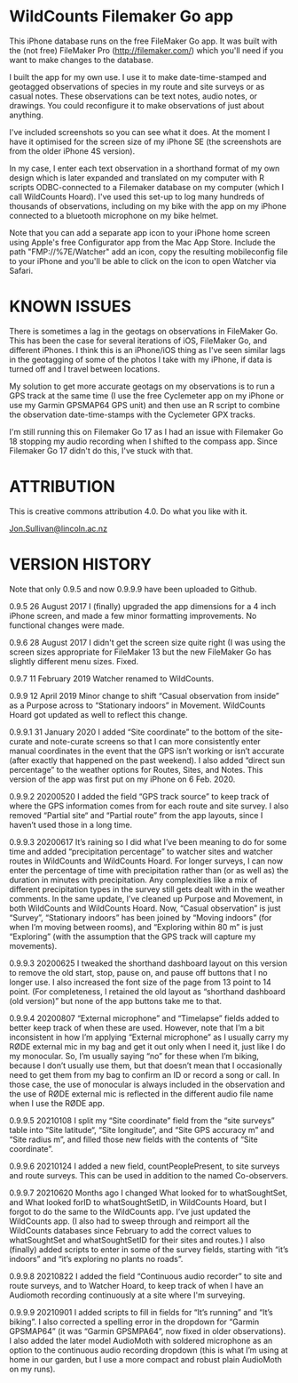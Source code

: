 # WildCounts Filemaker Go app

This iPhone database runs on the free FileMaker Go app. It was built with the (not free) FileMaker Pro (http://filemaker.com/) which you'll need if you want to make changes to the database.

I built the app for my own use. I use it to make date-time-stamped and geotagged observations of species in my route and site surveys or as casual notes. These observations can be text notes, audio notes, or drawings. You could reconfigure it to make observations of just about anything.

I've included screenshots so you can see what it does. At the moment I have it optimised for the screen size of my iPhone SE (the screenshots are from the older iPhone 4S version).

In my case, I enter each text observation in a shorthand format of my own design which is later expanded and translated on my computer with R scripts ODBC-connected to a Filemaker database on my computer (which I call WildCounts Hoard). I've used this set-up to log many hundreds of thousands of observations, including on my bike with the app on my iPhone connected to a bluetooth microphone on my bike helmet.

Note that you can add a separate app icon to your iPhone home screen using Apple's free Configurator app from the Mac App Store. Include the path "FMP://%7E/Watcher" add an icon, copy the resulting mobileconfig file to your iPhone and you'll be able to click on the icon to open Watcher via Safari.

# KNOWN ISSUES

There is sometimes a lag in the geotags on observations in FileMaker Go. This has been the case for several iterations of iOS, FileMaker Go, and different iPhones. I think this is an iPhone/iOS thing as I've seen similar lags in the geotagging of some of the photos I take with my iPhone, if data is turned off and I travel between locations.

My solution to get more accurate geotags on my observations is to run a GPS track at the same time (I use the free Cyclemeter app on my iPhone or use my Garmin GPSMAP64 GPS unit) and then use an R script to combine the observation date-time-stamps with the Cyclemeter GPX tracks.

I'm still running this on Filemaker Go 17 as I had an issue with Filemaker Go 18 stopping my audio recording when I shifted to the compass app. Since Filemaker Go 17 didn't do this, I've stuck with that.

# ATTRIBUTION

This is creative commons attribution 4.0. Do what you like with it.

Jon.Sullivan@lincoln.ac.nz

# VERSION HISTORY

Note that only 0.9.5 and now 0.9.9.9 have been uploaded to Github.

0.9.5 26 August 2017
I (finally) upgraded the app dimensions for a 4 inch iPhone screen, and made a few minor formatting improvements. No functional changes were made.

0.9.6 28 August 2017
I didn't get the screen size quite right (I was using the screen sizes appropriate for FileMaker 13 but the new FileMaker Go has slightly different menu sizes. Fixed.

0.9.7 11 February 2019
Watcher renamed to WildCounts.

0.9.9 12 April 2019
Minor change to shift “Casual observation from inside” as a Purpose across to “Stationary indoors” in Movement. WildCounts Hoard got updated as well to reflect this change.

0.9.9.1 31 January 2020
I added “Site coordinate” to the bottom of the site-curate and note-curate screens so that I can more consistently enter manual coordinates in the event that the GPS isn’t working or isn’t accurate (after exactly that happened on the past weekend).
I also added “direct sun percentage” to the weather options for Routes, Sites, and Notes.
This version of the app was first put on my iPhone on 6 Feb. 2020.

0.9.9.2 20200520
I added the field “GPS track source” to keep track of where the GPS information comes from for each route and site survey. I also removed “Partial site“ and “Partial route” from the app layouts, since I haven’t used those in a long time.

0.9.9.3 20200617
It’s raining so I did what I’ve been meaning to do for some time and added “precipitation percentage” to watcher sites and watcher routes in WildCounts and WildCounts Hoard. For longer surveys, I can now enter the percentage of time with precipitation rather than (or as well as) the duration in minutes with precipitation. Any complexities like a mix of different precipitation types in the survey still gets dealt with in the weather comments.
In the same update, I’ve cleaned up Purpose and Movement, in both WildCounts and WildCounts Hoard. Now, “Casual observation” is just “Survey”, “Stationary indoors” has been joined by “Moving indoors” (for when I’m moving between rooms), and “Exploring within 80 m” is just “Exploring” (with the assumption that the GPS track will capture my movements).

0.9.9.3 20200625
I tweaked the shorthand dashboard layout on this version to remove the old start, stop, pause on, and pause off buttons that I no longer use. I also increased the font size of the page from 13 point to 14 point. (For completeness, I retained the old layout as “shorthand dashboard (old version)” but none of the app buttons take me to that.

0.9.9.4 20200807
“External microphone” and “Timelapse” fields added to better keep track of when these are used. However, note that I’m a bit inconsistent in how I’m applying “External microphone” as I usually carry my RØDE external mic in my bag and get it out only when I need it, just like I do my monocular. So, I’m usually saying “no” for these when I’m biking, because I don’t usually use them, but that doesn’t mean that I occasionally need to get them from my bag to confirm an ID or record a song or call. In those case, the use of monocular is always included in the observation and the use of RØDE external mic is reflected in the different audio file name when I use the RØDE app.

0.9.9.5 20210108
I split my “Site coordinate” field from the “site surveys” table into “Site latitude“, “Site longitude”, and “Site GPS accuracy m” and “Site radius m”, and filled those new fields with the contents of “Site coordinate”.

0.9.9.6 20210124
I added a new field, countPeoplePresent, to site surveys and route surveys. This can be used in addition to the named Co-observers.

0.9.9.7 20210620
Months ago I changed What looked for to whatSoughtSet, and What looked forID to whatSoughtSetID, in WildCounts Hoard, but I forgot to do the same to the WildCounts app. I’ve just updated the WildCounts app. (I also had to sweep through and reimport all the WildCounts databases since February to add the correct values to whatSoughtSet and whatSoughtSetID for their sites and routes.)
I also (finally) added scripts to enter in some of the survey fields, starting with “it’s indoors” and “it’s exploring no plants no roads”.

0.9.9.8 20210822
I added the field “Continuous audio recorder” to site and route surveys, and to Watcher Hoard, to keep track of when I have an Audiomoth recording continuously at a site where I'm surveying.

0.9.9.9 20210901
I added scripts to fill in fields for “It’s running” and “It’s biking”. I also corrected a spelling error in the dropdown for “Garmin GPSMAP64” (it was “Garmin GPSMPA64”, now fixed in older observations). I also added the later model AudioMoth with soldered microphone as an option to the continuous audio recording dropdown (this is what I’m using at home in our garden, but I use a more compact and robust plain AudioMoth on my runs).
